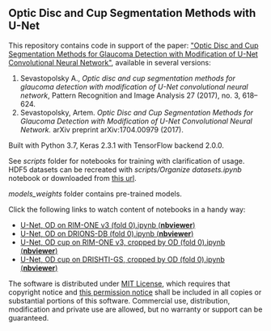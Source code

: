 ## Optic Disc and Cup Segmentation Methods with U-Net

This repository contains code in support of the paper: ["Optic Disc and Cup Segmentation Methods for Glaucoma Detection with Modification of U-Net Convolutional Neural Network"](https://arxiv.org/abs/1704.00979), available in several versions:
1. Sevastopolsky A., *Optic disc and cup segmentation methods for glaucoma detection with modification
of U-Net convolutional neural network*, Pattern Recognition and Image Analysis 27 (2017), no. 3, 618–624.
2. Sevastopolsky, Artem. *Optic Disc and Cup Segmentation Methods for Glaucoma Detection with Modification of U-Net Convolutional Neural Network.* arXiv preprint arXiv:1704.00979 (2017).

Built with Python 3.7, Keras 2.3.1 with TensorFlow backend 2.0.0.

See *scripts* folder for notebooks for training with clarification of usage.   
HDF5 datasets can be recreated with *scripts/Organize datasets.ipynb* notebook or downloaded from [this url](https://drive.google.com/drive/folders/13g62bhqN1JHJ2fky2Xy5avLbZ2YLMdwB?usp=sharing).

*models_weights* folder contains pre-trained models.

Click the following links to watch content of notebooks in a handy way:
* [U-Net, OD on RIM-ONE v3 (fold 0).ipynb (**nbviewer**)](http://nbviewer.jupyter.org/github/seva100/optic-nerve-cnn/blob/master/scripts/U-Net%2C%20OD%20on%20RIM-ONE%20v3%20%28fold%200%29.ipynb)
* [U-Net, OD on DRIONS-DB (fold 0).ipynb (**nbviewer**)](http://nbviewer.jupyter.org/github/seva100/optic-nerve-cnn/blob/master/scripts/U-Net%2C%20OD%20on%20DRIONS-DB%20%28fold%200%29.ipynb)
* [U-Net, OD cup on RIM-ONE v3, cropped by OD (fold 0).ipynb (**nbviewer**)](http://nbviewer.jupyter.org/github/seva100/optic-nerve-cnn/blob/master/scripts/U-Net%2C%20OD%20cup%20on%20RIM-ONE%20v3%2C%20cropped%20by%20OD%20%28fold%200%29.ipynb)
* [U-Net, OD cup on DRISHTI-GS, cropped by OD (fold 0).ipynb (**nbviewer**)](http://nbviewer.jupyter.org/github/seva100/optic-nerve-cnn/blob/master/scripts/U-Net%2C%20OD%20cup%20on%20DRISHTI-GS%2C%20cropped%20by%20OD%20%28fold%200%29.ipynb)

The software is distributed under [MIT License](LICENSE), which requires that copyright notice and [this permission notice](LICENSE) shall be included in all copies or substantial portions of this software. Commercial use, distribution, modification and private use are allowed, but no warranty or support can be guaranteed.
